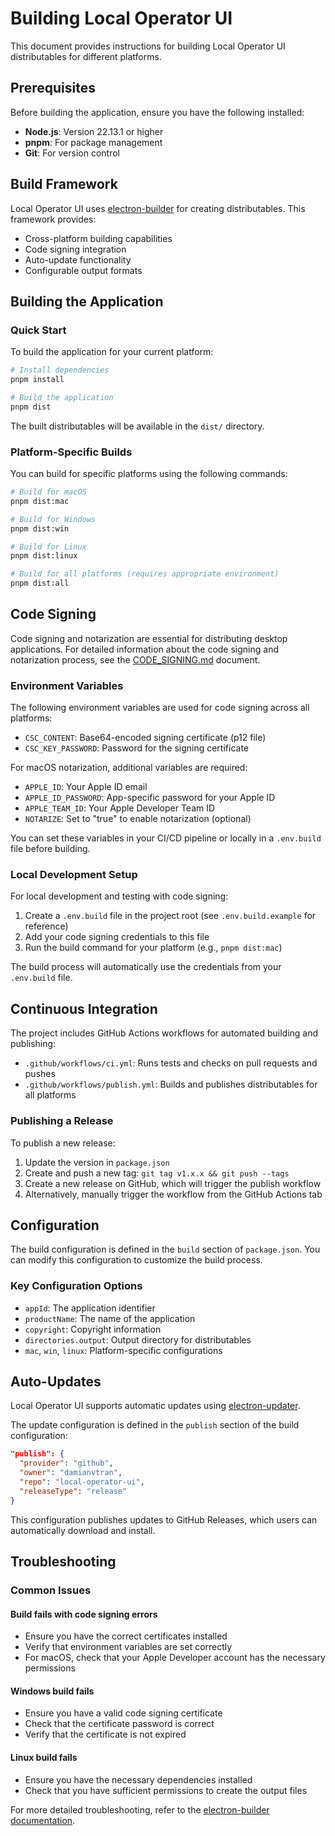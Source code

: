 # Building Local Operator UI

This document provides instructions for building Local Operator UI distributables for different platforms.

## Prerequisites

Before building the application, ensure you have the following installed:

- **Node.js**: Version 22.13.1 or higher
- **pnpm**: For package management
- **Git**: For version control

## Build Framework

Local Operator UI uses [electron-builder](https://www.electron.build/) for creating distributables. This framework provides:

- Cross-platform building capabilities
- Code signing integration
- Auto-update functionality
- Configurable output formats

## Building the Application

### Quick Start

To build the application for your current platform:

```bash
# Install dependencies
pnpm install

# Build the application
pnpm dist
```

The built distributables will be available in the `dist/` directory.

### Platform-Specific Builds

You can build for specific platforms using the following commands:

```bash
# Build for macOS
pnpm dist:mac

# Build for Windows
pnpm dist:win

# Build for Linux
pnpm dist:linux

# Build for all platforms (requires appropriate environment)
pnpm dist:all
```

## Code Signing

Code signing and notarization are essential for distributing desktop applications. For detailed information about the code signing and notarization process, see the [CODE_SIGNING.md](./docs/CODE_SIGNING.md) document.

### Environment Variables

The following environment variables are used for code signing across all platforms:

- `CSC_CONTENT`: Base64-encoded signing certificate (p12 file)
- `CSC_KEY_PASSWORD`: Password for the signing certificate

For macOS notarization, additional variables are required:

- `APPLE_ID`: Your Apple ID email
- `APPLE_ID_PASSWORD`: App-specific password for your Apple ID
- `APPLE_TEAM_ID`: Your Apple Developer Team ID
- `NOTARIZE`: Set to "true" to enable notarization (optional)

You can set these variables in your CI/CD pipeline or locally in a `.env.build` file before building.

### Local Development Setup

For local development and testing with code signing:

1. Create a `.env.build` file in the project root (see `.env.build.example` for reference)
2. Add your code signing credentials to this file
3. Run the build command for your platform (e.g., `pnpm dist:mac`)

The build process will automatically use the credentials from your `.env.build` file.

## Continuous Integration

The project includes GitHub Actions workflows for automated building and publishing:

- `.github/workflows/ci.yml`: Runs tests and checks on pull requests and pushes
- `.github/workflows/publish.yml`: Builds and publishes distributables for all platforms

### Publishing a Release

To publish a new release:

1. Update the version in `package.json`
2. Create and push a new tag: `git tag v1.x.x && git push --tags`
3. Create a new release on GitHub, which will trigger the publish workflow
4. Alternatively, manually trigger the workflow from the GitHub Actions tab

## Configuration

The build configuration is defined in the `build` section of `package.json`. You can modify this configuration to customize the build process.

### Key Configuration Options

- `appId`: The application identifier
- `productName`: The name of the application
- `copyright`: Copyright information
- `directories.output`: Output directory for distributables
- `mac`, `win`, `linux`: Platform-specific configurations

## Auto-Updates

Local Operator UI supports automatic updates using [electron-updater](https://www.electron.build/auto-update.html).

The update configuration is defined in the `publish` section of the build configuration:

```json
"publish": {
  "provider": "github",
  "owner": "damianvtran",
  "repo": "local-operator-ui",
  "releaseType": "release"
}
```

This configuration publishes updates to GitHub Releases, which users can automatically download and install.

## Troubleshooting

### Common Issues

#### Build fails with code signing errors

- Ensure you have the correct certificates installed
- Verify that environment variables are set correctly
- For macOS, check that your Apple Developer account has the necessary permissions

#### Windows build fails

- Ensure you have a valid code signing certificate
- Check that the certificate password is correct
- Verify that the certificate is not expired

#### Linux build fails

- Ensure you have the necessary dependencies installed
- Check that you have sufficient permissions to create the output files

For more detailed troubleshooting, refer to the [electron-builder documentation](https://www.electron.build/).
